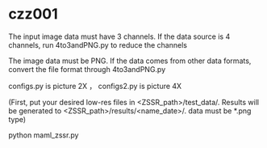# czz001

The input image data must have 3 channels. If the data source is 4 channels, run 4to3andPNG.py to reduce the channels

The image data must be PNG. If the data comes from other data formats, convert the file format through 4to3andPNG.py

configs.py is picture 2X ， configs2.py is picture 4X

(First, put your desired low-res files in <ZSSR_path>/test_data/.
Results will be generated to <ZSSR_path>/results/<name_date>/.
data must be *.png type)

python maml_zssr.py
